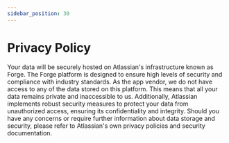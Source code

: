 ```yaml
---
sidebar_position: 30
---
```


# Privacy Policy

Your data will be securely hosted on Atlassian's infrastructure known as Forge. The Forge platform is designed to ensure high levels of security and compliance with industry standards. As the app vendor, we do not have access to any of the data stored on this platform. This means that all your data remains private and inaccessible to us. Additionally, Atlassian implements robust security measures to protect your data from unauthorized access, ensuring its confidentiality and integrity. Should you have any concerns or require further information about data storage and security, please refer to Atlassian's own privacy policies and security documentation.
